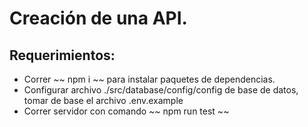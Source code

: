 # Creación de una API.

## Requerimientos:

+ Correr ~~ npm i ~~ para instalar paquetes de dependencias.
+ Configurar archivo ./src/database/config/config de base de datos, tomar de base el archivo .env.example
+ Correr servidor con comando ~~ npm run test ~~